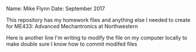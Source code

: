Name: Mike Flynn
Date: September 2017

This repository has my homework files and anything else I needed to create for ME433: Advanced Mechantronics at Northwestern

Here is another line I'm writing to modify the file on my computer locally to make double sure I know how to commit modifed files
